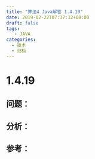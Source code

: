 ```yaml
---
title: "算法4 Java解答 1.4.19"
date: 2019-02-22T07:37:12+08:00
draft: false
tags:
   - JAVA
categories:
  - 技术
  - 归档
---
```



# 1.4.19

## 问题：


## 分析：


## 参考：


